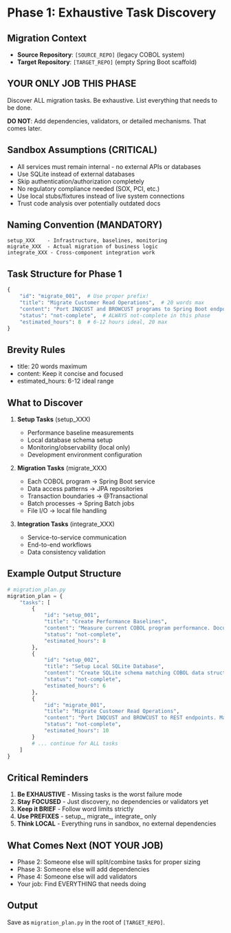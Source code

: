 # Phase 1: Exhaustive Task Discovery

## Migration Context
- **Source Repository**: `[SOURCE_REPO]` (legacy COBOL system)
- **Target Repository**: `[TARGET_REPO]` (empty Spring Boot scaffold)

## YOUR ONLY JOB THIS PHASE
Discover ALL migration tasks. Be exhaustive. List everything that needs to be done.

**DO NOT**: Add dependencies, validators, or detailed mechanisms. That comes later.

## Sandbox Assumptions (CRITICAL)
- All services must remain internal - no external APIs or databases
- Use SQLite instead of external databases  
- Skip authentication/authorization completely
- No regulatory compliance needed (SOX, PCI, etc.)
- Use local stubs/fixtures instead of live system connections
- Trust code analysis over potentially outdated docs

## Naming Convention (MANDATORY)
```
setup_XXX    - Infrastructure, baselines, monitoring
migrate_XXX  - Actual migration of business logic
integrate_XXX - Cross-component integration work
```

## Task Structure for Phase 1
```python
{
    "id": "migrate_001",  # Use proper prefix!
    "title": "Migrate Customer Read Operations",  # 20 words max
    "content": "Port INQCUST and BROWCUST programs to Spring Boot endpoints.",  # Keep it concise
    "status": "not-complete",  # ALWAYS not-complete in this phase
    "estimated_hours": 8  # 6-12 hours ideal, 20 max
}
```

## Brevity Rules
- title: 20 words maximum
- content: Keep it concise and focused
- estimated_hours: 6-12 ideal range

## What to Discover
1. **Setup Tasks** (setup_XXX)
   - Performance baseline measurements
   - Local database schema setup
   - Monitoring/observability (local only)
   - Development environment configuration

2. **Migration Tasks** (migrate_XXX)
   - Each COBOL program → Spring Boot service
   - Data access patterns → JPA repositories  
   - Transaction boundaries → @Transactional
   - Batch processes → Spring Batch jobs
   - File I/O → local file handling

3. **Integration Tasks** (integrate_XXX)
   - Service-to-service communication
   - End-to-end workflows
   - Data consistency validation

## Example Output Structure
```python
# migration_plan.py
migration_plan = {
    "tasks": [
        {
            "id": "setup_001",
            "title": "Create Performance Baselines",
            "content": "Measure current COBOL program performance. Document P50/P95/P99 latencies. Establish success metrics.",
            "status": "not-complete",
            "estimated_hours": 8
        },
        {
            "id": "setup_002", 
            "title": "Setup Local SQLite Database",
            "content": "Create SQLite schema matching COBOL data structures. Load test data fixtures. Configure Spring datasource.",
            "status": "not-complete",
            "estimated_hours": 6
        },
        {
            "id": "migrate_001",
            "title": "Migrate Customer Read Operations",
            "content": "Port INQCUST and BROWCUST to REST endpoints. Map COBOL records to DTOs. Implement repository layer.",
            "status": "not-complete", 
            "estimated_hours": 10
        }
        # ... continue for ALL tasks
    ]
}
```

## Critical Reminders
1. **Be EXHAUSTIVE** - Missing tasks is the worst failure mode
2. **Stay FOCUSED** - Just discovery, no dependencies or validators yet
3. **Keep it BRIEF** - Follow word limits strictly
4. **Use PREFIXES** - setup_, migrate_, integrate_ only
5. **Think LOCAL** - Everything runs in sandbox, no external dependencies

## What Comes Next (NOT YOUR JOB)
- Phase 2: Someone else will split/combine tasks for proper sizing
- Phase 3: Someone else will add dependencies
- Phase 4: Someone else will add validators
- Your job: Find EVERYTHING that needs doing

## Output
Save as `migration_plan.py` in the root of `[TARGET_REPO]`.
